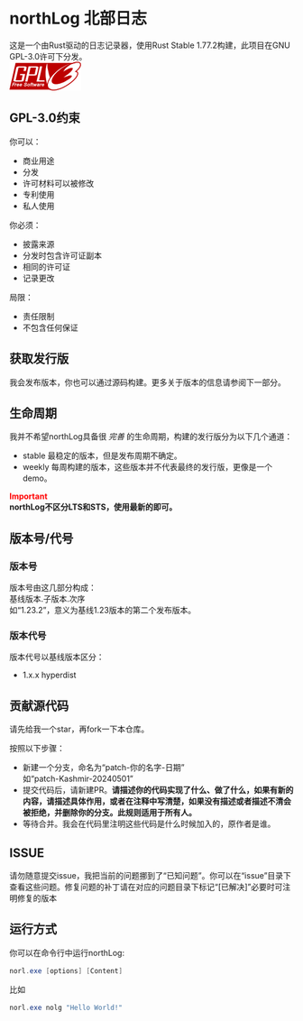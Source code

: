 # northLog 北部日志
这是一个由Rust驱动的日志记录器，使用Rust Stable 1.77.2构建，此项目在GNU GPL-3.0许可下分发。  
![图片](docs/img/gplv3-127x51.png "GNU GPL-3.0")

## GPL-3.0约束
你可以：
* 商业用途
* 分发
* 许可材料可以被修改
* 专利使用
* 私人使用

你必须：
* 披露来源
* 分发时包含许可证副本
* 相同的许可证
* 记录更改

局限：
* 责任限制
* 不包含任何保证

## 获取发行版
我会发布版本，你也可以通过源码构建。更多关于版本的信息请参阅下一部分。

## 生命周期
我并不希望northLog具备很 *完善* 的生命周期，构建的发行版分为以下几个通道：

* stable 最稳定的版本，但是发布周期不确定。
* weekly 每周构建的版本，这些版本并不代表最终的发行版，更像是一个demo。

<font color=red>**Important**</font>  
**northLog不区分LTS和STS，使用最新的即可。**

## 版本号/代号

### 版本号
版本号由这几部分构成：  
基线版本.子版本.次序  
如“1.23.2”，意义为基线1.23版本的第二个发布版本。

### 版本代号
版本代号以基线版本区分：
* 1.x.x hyperdist


## 贡献源代码
请先给我一个star，再fork一下本仓库。

按照以下步骤：
* 新建一个分支，命名为“patch-你的名字-日期”  
如“patch-Kashmir-20240501”
* 提交代码后，请新建PR。**请描述你的代码实现了什么、做了什么，如果有新的内容，请描述具体作用，或者在注释中写清楚，如果没有描述或者描述不清会被拒绝，并删除你的分支。此规则适用于所有人。**
* 等待合并。我会在代码里注明这些代码是什么时候加入的，原作者是谁。

## ISSUE
请勿随意提交issue，我把当前的问题挪到了“已知问题”。你可以在“issue”目录下查看这些问题。修复问题的补丁请在对应的问题目录下标记“[已解决]”必要时可注明修复的版本

## 运行方式
你可以在命令行中运行northLog:

```Powershell
norl.exe [options] [Content]
```
比如
```Powershell
norl.exe nolg "Hello World!"
```